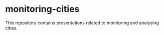 # monitoring-cities
This repository contains presentations related to monitoring and analysing cities. 
